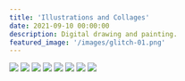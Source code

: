 ```yaml
---
title: 'Illustrations and Collages'
date: 2021-09-10 00:00:00
description: Digital drawing and painting.
featured_image: '/images/glitch-01.png'
---
```


<div class="gallery" data-columns="3">
	<img src="/images/parakeet_illustration-01.png">
	<img src="/images/text_parrots_gif.gif">
	<img src="/images/idio_icons.png">
	<img src="/images/school_children-02.png">
	<img src="/images/retro_pool_prog-02-01.png">
	<img src="/images/glitch-01.png">
	<img src="/images/handsupfrog.PNG">
	<img src="/images/photo_collage_poppies-01.png">
	
</div>
